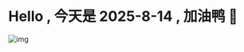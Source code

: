 
# Hello , 今天是 2025-8-14 , 加油鸭 🤭

![img](https://v1.jinrishici.com/all.svg?font-size=18&spacing=4)

